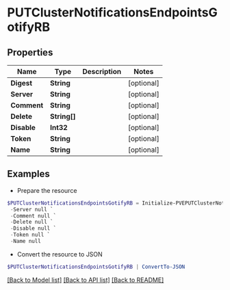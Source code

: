 # PUTClusterNotificationsEndpointsGotifyRB
## Properties

Name | Type | Description | Notes
------------ | ------------- | ------------- | -------------
**Digest** | **String** |  | [optional] 
**Server** | **String** |  | [optional] 
**Comment** | **String** |  | [optional] 
**Delete** | **String[]** |  | [optional] 
**Disable** | **Int32** |  | [optional] 
**Token** | **String** |  | [optional] 
**Name** | **String** |  | [optional] 

## Examples

- Prepare the resource
```powershell
$PUTClusterNotificationsEndpointsGotifyRB = Initialize-PVEPUTClusterNotificationsEndpointsGotifyRB  -Digest null `
 -Server null `
 -Comment null `
 -Delete null `
 -Disable null `
 -Token null `
 -Name null
```

- Convert the resource to JSON
```powershell
$PUTClusterNotificationsEndpointsGotifyRB | ConvertTo-JSON
```

[[Back to Model list]](../README.md#documentation-for-models) [[Back to API list]](../README.md#documentation-for-api-endpoints) [[Back to README]](../README.md)

